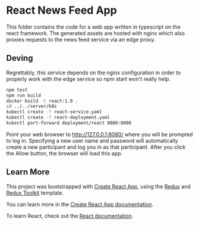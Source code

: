 # React News Feed App

This folder contains the code for a web app written in typescript on
the react framework. The generated assets are hosted with nginx
which also proxies requests to the news feed service via an edge proxy.

## Deving

Regrettably, this service depends on the nginx configuration in order
to properly work with the edge service so npm start won't really help.

```bash
npm test
npm run build
docker build -t react:1.0 .
cd ../../server/k8s
kubectl create -f react-service.yaml
kubectl create -f react-deployment.yaml
kubectl port-forward deployment/react 8080:8080
```

Point your web browser to http://127.0.0.1:8080/ where you will be prompted
to log in. Specifying a new user name and password will automatically
create a new participant and log you in as that participant. After you
click the Allow button, the browser will load this app.

## Learn More

This project was bootstrapped with [Create React App](https://github.com/facebook/create-react-app), using the [Redux](https://redux.js.org/) and [Redux Toolkit](https://redux-toolkit.js.org/) template.

You can learn more in the [Create React App documentation](https://facebook.github.io/create-react-app/docs/getting-started).

To learn React, check out the [React documentation](https://reactjs.org/).
